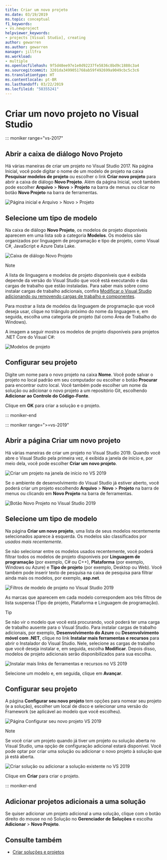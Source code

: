 ```yaml
---
title: Criar um novo projeto
ms.date: 03/19/2019
ms.topic: conceptual
f1_keywords:
- vs.newproject
helpviewer_keywords:
- projects [Visual Studio], creating
author: gewarren
ms.author: gewarren
manager: jillfra
ms.workload:
- multiple
ms.openlocfilehash: 9f5d48ee97e1e0d92237fe5836c8bd9c1888c3a4
ms.sourcegitcommit: 3201da3499051768ab59f492699a9049cbc5c3c6
ms.translationtype: HT
ms.contentlocale: pt-BR
ms.lasthandoff: 03/22/2019
ms.locfileid: "58355241"
---
```

# <a name="create-a-new-project-in-visual-studio"></a>Criar um novo projeto no Visual Studio

::: moniker range="vs-2017"

## <a name="open-the-new-project-dialog"></a>Abrir a caixa de diálogo Novo Projeto

Há várias maneiras de criar um projeto no Visual Studio 2017. Na página Inicial, você pode digitar o nome de um modelo de projeto na caixa **Pesquisar modelos de projeto** ou escolher o link **Criar novo projeto** para abrir a caixa de diálogo **Novo Projeto**. Além da página Inicial, você também pode escolher **Arquivo** > **Novo** > **Projeto** na barra de menus ou clicar no botão **Novo Projeto** na barra de ferramentas.

![Página inicial e Arquivo > Novo > Projeto](./media/vside-newproject1.png)

## <a name="select-a-template-type"></a>Selecione um tipo de modelo

Na caixa de diálogo **Novo Projeto**, os modelos de projeto disponíveis aparecem em uma lista sob a categoria **Modelos**. Os modelos são organizados por linguagem de programação e tipo de projeto, como Visual C#, JavaScript e Azure Data Lake.

![Caixa de diálogo Novo Projeto](./media/vside-newproject-templates-list.png)

> [!NOTE]
> A lista de linguagens e modelos de projeto disponíveis que é exibida depende da versão do Visual Studio que você está executando e das cargas de trabalho que estão instaladas. Para saber mais sobre como instalar cargas de trabalho adicionais, confira [Modificar o Visual Studio adicionando ou removendo cargas de trabalho e componentes](../install/modify-visual-studio.md).

Para mostrar a lista de modelos da linguagem de programação que você deseja usar, clique no triângulo próximo do nome da linguagem e, em seguida, escolha uma categoria de projeto (tal como Área de Trabalho do Windows).

A imagem a seguir mostra os modelos de projeto disponíveis para projetos .NET Core do Visual C#:

![Modelos de projeto](./media/new-project-dialog-net-core.png)

## <a name="configure-your-project"></a>Configurar seu projeto

Digite um nome para o novo projeto na caixa **Nome**. Você pode salvar o projeto no local padrão em seu computador ou escolher o botão **Procurar** para encontrar outro local. Você também pode escolher um nome da solução ou adicionar o novo projeto a um repositório Git, escolhendo **Adicionar ao Controle do Código-Fonte**.

Clique em **OK** para criar a solução e o projeto.

::: moniker-end

::: moniker range=">=vs-2019"

## <a name="open-the-create-a-new-project-page"></a>Abrir a página Criar um novo projeto

Há várias maneiras de criar um projeto no Visual Studio 2019. Quando você abre o Visual Studio pela primeira vez, é exibida a janela de início e, por meio dela, você pode escolher **Criar um novo projeto**.

![Criar um projeto na janela de início no VS 2019](media/vs-2019/start-window-create-new-project.png)

Se o ambiente de desenvolvimento do Visual Studio já estiver aberto, você poderá criar um projeto escolhendo **Arquivo** > **Novo** > **Projeto** na barra de menus ou clicando em **Novo Projeto** na barra de ferramentas.

![Botão Novo Projeto no Visual Studio 2019](media/vs-2019/new-project-button.png)

## <a name="select-a-template-type"></a>Selecione um tipo de modelo

Na página **Criar um novo projeto**, uma lista de seus modelos recentemente selecionados aparece à esquerda. Os modelos são classificados por *usados mais recentemente*.

Se não selecionar entre os modelos usados recentemente, você poderá filtrar todos os modelos de projeto disponíveis por **Linguagem de programação** (por exemplo, C# ou C++), **Plataforma** (por exemplo, Windows ou Azure) e **Tipo de projeto** (por exemplo, Desktop ou Web). Você também pode inserir texto de pesquisa na caixa de pesquisa para filtrar ainda mais os modelos, por exemplo, **asp.net**.

![Filtros de modelo de projeto no Visual Studio 2019](media/vs-2019/create-new-project-filters.png)

As marcas que aparecem em cada modelo correspondem aos três filtros de lista suspensa (Tipo de projeto, Plataforma e Linguagem de programação).

> [!TIP]
> Se não vir o modelo que você está procurando, você poderá ter uma carga de trabalho ausente para o Visual Studio. Para instalar cargas de trabalho adicionais, por exemplo, **Desenvolvimento do Azure** ou **Desenvolvimento móvel com .NET**, clique no link **Instalar mais ferramentas e recursos** para abrir o Instalador do Visual Studio. Nele, selecione as cargas de trabalho que você deseja instalar e, em seguida, escolha **Modificar**. Depois disso, modelos de projeto adicionais serão disponibilizados para sua escolha.
>
> ![Instalar mais links de ferramentas e recursos no VS 2019](media/vs-2019/install-more-tools-features.png)

Selecione um modelo e, em seguida, clique em **Avançar**.

## <a name="configure-your-project"></a>Configurar seu projeto

A página **Configurar seu novo projeto** tem opções para nomear seu projeto (e a solução), escolher um local de disco e selecionar uma versão do Framework (se aplicável ao modelo que você escolheu).

![Página Configurar seu novo projeto VS 2019](media/vs-2019/configure-new-project.png)

> [!NOTE]
> Se você criar um projeto quando já tiver um projeto ou solução aberta no Visual Studio, uma opção de configuração adicional estará disponível. Você pode optar por criar uma solução ou adicionar o novo projeto à solução que já está aberta.
>
> ![Criar solução ou adicionar a solução existente no VS 2019](media/vs-2019/configure-new-project-solution.png)

Clique em **Criar** para criar o projeto.

::: moniker-end

## <a name="add-additional-projects-to-a-solution"></a>Adicionar projetos adicionais a uma solução

Se quiser adicionar um projeto adicional a uma solução, clique com o botão direito do mouse no nó Solução no **Gerenciador de Soluções** e escolha **Adicionar** > **Novo Projeto**.

## <a name="see-also"></a>Consulte também

- [Criar soluções e projetos](creating-solutions-and-projects.md)

